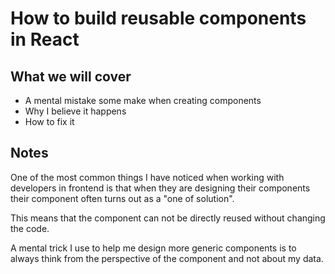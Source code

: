 # How to build reusable components in React

## What we will cover

- A mental mistake some make when creating components
- Why I believe it happens
- How to fix it

## Notes

One of the most common things I have noticed when working with developers in frontend is
that when they are designing their components their component often turns out as a "one
of solution".

This means that the component can not be directly reused without changing the code.

A mental trick I use to help me design more generic components is to always think from
the perspective of the component and not about my data.
